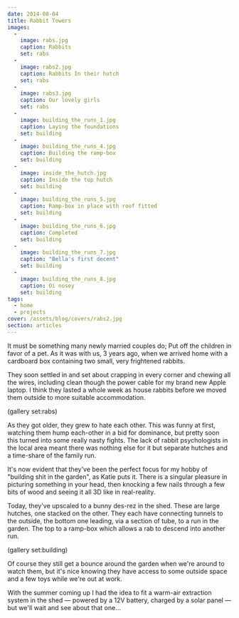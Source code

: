 ```yaml
---
date: 2014-08-04
title: Rabbit Towers
images:
  -
    image: rabs.jpg
    caption: Rabbits
    set: rabs
  -
    image: rabs2.jpg
    caption: Rabbits In their hutch
    set: rabs
  -
    image: rabs3.jpg
    caption: Our lovely girls
    set: rabs
  -
    image: building_the_runs_1.jpg
    caption: Laying the foundations
    set: building
  -
    image: building_the_runs_4.jpg
    caption: Building the ramp-box
    set: building
  -
    image: inside_the_hutch.jpg
    caption: Inside the top hutch
    set: building
  -
    image: building_the_runs_5.jpg
    caption: Ramp-box in place with roof fitted
    set: building
  -
    image: building_the_runs_6.jpg
    caption: Completed
    set: building
  -
    image: building_the_runs_7.jpg
    caption: "Bella's first decent"
    set: building
  -
    image: building_the_runs_8.jpg
    caption: Oi nosey
    set: building
tags:
  - home
  - projects
cover: /assets/blog/covers/rabs2.jpg
section: articles
---
```

It must be something many newly married couples do; Put off the children in favor of a pet. As it was with us, 3 years ago, when we arrived home with a cardboard box containing two small, very frightened rabbits.

They soon settled in and set about crapping in every corner and chewing all the wires, including clean though the power cable for my brand new Apple laptop. I think they lasted a whole week as house rabbits before we moved them outside to more suitable accommodation.

(gallery set:rabs)

As they got older, they grew to hate each other. This was funny at first, watching them hump each-other in a bid for dominance, but pretty soon this turned into some really nasty fights. The lack of rabbit psychologists in the local area meant there was nothing else for it but separate hutches and a time-share of the family run.

It's now evident that they've been the perfect focus for my hobby of "building shit in the garden", as Katie puts it. There is a singular pleasure in picturing something in your head, then knocking a few nails through a few bits of wood and seeing it all 3D like in real-reality.

Today, they've upscaled to a bunny des-rez in the shed.  These are large hutches, one stacked on the other. They each have connecting tunnels to the outside, the bottom one leading, via a section of tube, to a run in the garden. The top to a ramp-box which allows a rab to descend into another run.

(gallery set:building)

Of course they still get a bounce around the garden when we're around to watch them, but it's nice knowing they have access to some outside space and a few toys while we're out at work.

With the summer coming up I had the idea to fit a warm-air extraction system in the shed — powered by a 12V battery, charged by a solar panel — but we'll wait and see about that one...
